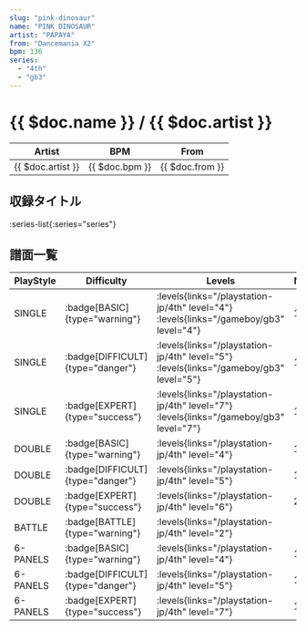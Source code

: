 ```yaml
---
slug: "pink-dinosaur"
name: "PINK DINOSAUR"
artist: "PAPAYA"
from: "Dancemania X2"
bpm: 136
series:
  - "4th"
  - "gb3"
---
```


# {{ $doc.name }} / {{ $doc.artist }}

|Artist|BPM|From|
|------|---|----|
|{{ $doc.artist }}|{{ $doc.bpm }}|{{ $doc.from }}|

## 収録タイトル

:series-list{:series="series"}

## 譜面一覧

|PlayStyle|Difficulty|Levels|Notes|Movie|
|---------|----------|------|-----|-----|
|SINGLE| :badge[BASIC]{type="warning"}|<div class="field is-grouped is-grouped-multiline"> :levels{links="/playstation-jp/4th" level="4"} :levels{links="/gameboy/gb3" level="4"}</div>|146/0||
|SINGLE| :badge[DIFFICULT]{type="danger"}|<div class="field is-grouped is-grouped-multiline"> :levels{links="/playstation-jp/4th" level="5"} :levels{links="/gameboy/gb3" level="5"}</div>|184/0||
|SINGLE| :badge[EXPERT]{type="success"}|<div class="field is-grouped is-grouped-multiline"> :levels{links="/playstation-jp/4th" level="7"} :levels{links="/gameboy/gb3" level="7"}</div>|186/0||
|DOUBLE| :badge[BASIC]{type="warning"}|<div class="field is-grouped is-grouped-multiline"> :levels{links="/playstation-jp/4th" level="4"}</div>|161/0||
|DOUBLE| :badge[DIFFICULT]{type="danger"}|<div class="field is-grouped is-grouped-multiline"> :levels{links="/playstation-jp/4th" level="5"}</div>|185/0||
|DOUBLE| :badge[EXPERT]{type="success"}|<div class="field is-grouped is-grouped-multiline"> :levels{links="/playstation-jp/4th" level="6"}</div>|202/0||
|BATTLE| :badge[BATTLE]{type="warning"}|<div class="field is-grouped is-grouped-multiline"> :levels{links="/playstation-jp/4th" level="2"}</div>|||
|6-PANELS| :badge[BASIC]{type="warning"}|<div class="field is-grouped is-grouped-multiline"> :levels{links="/playstation-jp/4th" level="4"}</div>|141/0||
|6-PANELS| :badge[DIFFICULT]{type="danger"}|<div class="field is-grouped is-grouped-multiline"> :levels{links="/playstation-jp/4th" level="5"}</div>|187/0||
|6-PANELS| :badge[EXPERT]{type="success"}|<div class="field is-grouped is-grouped-multiline"> :levels{links="/playstation-jp/4th" level="7"}</div>|183/0||
